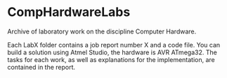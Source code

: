 # CompHardwareLabs
Archive of laboratory work on the discipline Computer Hardware.

Each LabX folder contains a job report number X and a code file. You can build a solution using Atmel Studio, the hardware is AVR ATmega32. The tasks for each work, as well as explanations for the implementation, are contained in the report.
